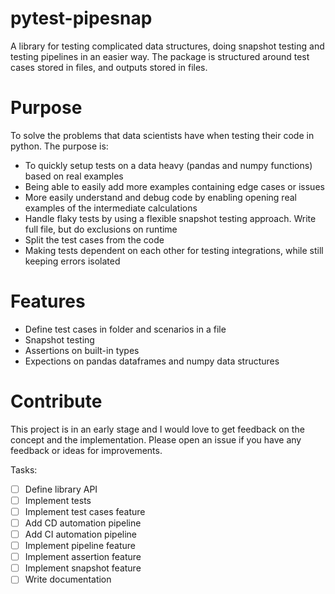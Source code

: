# pytest-pipesnap
A library for testing complicated data structures, doing snapshot testing and testing pipelines in an easier way. The package is structured around test cases stored in files, and outputs stored in files.


# Purpose
To solve the problems that data scientists have when testing their code in python. The purpose is:

- To quickly setup tests on a data heavy (pandas and numpy functions) based on real examples
- Being able to easily add more examples containing edge cases or issues
- More easily understand and debug code by enabling opening real examples of the intermediate calculations
- Handle flaky tests by using a flexible snapshot testing approach. Write full file, but do exclusions on runtime
- Split the test cases from the code
- Making tests dependent on each other for testing integrations, while still keeping errors isolated 

# Features
- Define test cases in folder and scenarios in a file
- Snapshot testing
- Assertions on built-in types
- Expections on pandas dataframes and numpy data structures


# Contribute
This project is in an early stage and I would love to get feedback on the concept and the implementation. Please open an issue if you have any feedback or ideas for improvements.

Tasks:
- [ ] Define library API
- [ ] Implement tests
- [ ] Implement test cases feature
- [ ] Add CD automation pipeline
- [ ] Add CI automation pipeline
- [ ] Implement pipeline feature
- [ ] Implement assertion feature
- [ ] Implement snapshot feature 
- [ ] Write documentation
